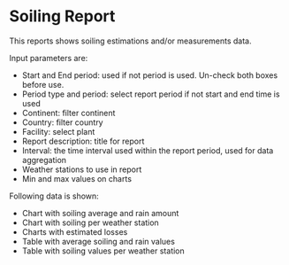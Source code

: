 # Soiling Report

This reports shows soiling estimations and/or measurements data.

Input parameters are:

* Start and End period: used if not period is used. Un-check both boxes before use.
* Period type and period: select report period if not start and end time is used
* Continent: filter continent
* Country: filter country
* Facility: select plant
* Report description: title for report
* Interval: the time interval used within the report period, used for data aggregation
* Weather stations to use in report    
* Min and max values on charts

Following data is shown:
   
* Chart with soiling average and rain amount
* Chart with soiling per weather station
* Charts with estimated losses
* Table with average soiling and rain values
* Table with soiling values per weather station